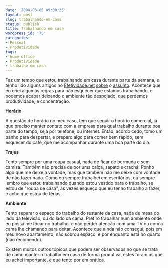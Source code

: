 ```yaml
---
date: '2008-03-05 09:00:35'
layout: post
slug: trabalhando-em-casa
status: publish
title: Trabalhando em casa
wordpress_id: '75'
categories:
- Pessoal
- Produtividade
tags:
- home office
- Produtividade
- trabalho em casa
---
```


Faz um tempo que estou trabalhando em casa durante parte da semana, e tenho lido alguns artigos no [Efetividade.net](http://efetividade.net) [sobre](http://www.efetividade.net/2007/05/22/trabalhar-em-casa-oportunidades/) o [assunto](http://www.efetividade.net/2008/02/14/escritorio-como-organizar/). Acontece que eu criei algumas regras para não esquecer que estamos trabalhando, e podemos acabar deixando o ambiente tão despojado, que perdemos produtividade, e concentração.

**Horário**

A questão de horário no meu caso, tem que seguir o horário comercial, já que preciso manter contato com a empresa para qual trabalho durante boa parte do tempo, seja por telefone, ou internet. Então, acordo cedo, tomo um banho para despertar, e preparo algo para comer bem rápido, sem esquecer do café, que me acompanhar durante uma boa parte do dia.

**Trajes**

Tento sempre por uma roupa casual, nada de ficar de bermuda e sem camisa. Também não precisa de por uma calça, sapato e crachá. Ponho algo que me deixe a vontade, mas que também não me deixe com vontade de não fazer nada. Como eu sempre trabalhei em escritórios, eu sempre lembro que estou trabalhando quando estou vestido para o trabalho, se estou de "roupa de casa", as vezes esqueço que eu tenho trabalho a fazer, e acho que estou de férias.

**Ambiente**

Tento separar o espaço do trabalho do restante da casa, nada de mesa do lado da televisão, ou do lado da cama. Prefiro trabalhar num ambiente onde eu possa me focar no trabalho, e não perder atenção com uma TV ou com a cama lhe chamando para deitar. Acontece que ainda não consegui, pois em meu novo apartamento, não sobrou espaço, e por enquanto está no quarto (não recomendo).

Existem muitos outros tópicos que podem ser observados no que se trata de como manter o trabalho em casa de forma produtiva, estes foram os que eu achei importante, e que tento por em prática.
